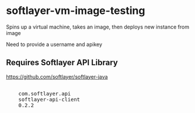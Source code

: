 # softlayer-vm-image-testing
Spins up a virtual machine, takes an image, then deploys new instance from image

Need to provide a username and apikey


Requires Softlayer API Library
---------------------------------------------------
https://github.com/softlayer/softlayer-java

<pre>
<dependency>
    <groupId>com.softlayer.api</groupId>
    <artifactId>softlayer-api-client</artifactId>
    <version>0.2.2</version>
</dependency>
</pre>
